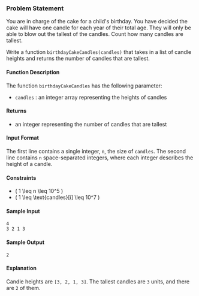 
### Problem Statement

You are in charge of the cake for a child's birthday. You have decided the cake will have one candle for each year of their total age. They will only be able to blow out the tallest of the candles. Count how many candles are tallest.

Write a function `birthdayCakeCandles(candles)` that takes in a list of candle heights and returns the number of candles that are tallest.

#### Function Description

The function `birthdayCakeCandles` has the following parameter:

- `candles` : an integer array representing the heights of candles

#### Returns

- an integer representing the number of candles that are tallest

#### Input Format

The first line contains a single integer, `n`, the size of `candles`.
The second line contains `n` space-separated integers, where each integer describes the height of a candle.

#### Constraints

- \( 1 \leq n \leq 10^5 \)
- \( 1 \leq \text{candles}[i] \leq 10^7 \)

#### Sample Input

```
4
3 2 1 3
```

#### Sample Output

```
2
```

#### Explanation

Candle heights are `[3, 2, 1, 3]`. The tallest candles are `3` units, and there are `2` of them.
